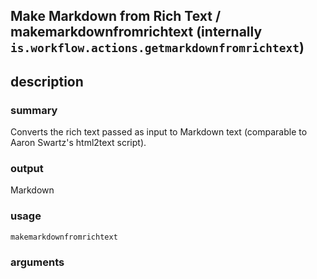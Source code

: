 
## Make Markdown from Rich Text / makemarkdownfromrichtext (internally `is.workflow.actions.getmarkdownfromrichtext`)



## description
### summary
Converts the rich text passed as input to Markdown text (comparable to Aaron Swartz's html2text script).

### output
Markdown

### usage
`makemarkdownfromrichtext `

### arguments

